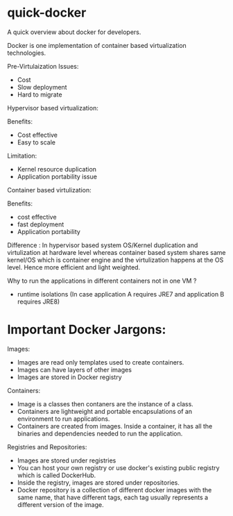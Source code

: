 # quick-docker

A quick overview about docker for developers. 


Docker is one implementation of container based virtualization technologies.

Pre-Virtulaization Issues:
- Cost
- Slow deployment
- Hard to migrate

Hypervisor based virtualization:

Benefits:
- Cost effective 
- Easy to scale

Limitation:
- Kernel resource duplication
- Application portability issue

Container based virtulization:

Benefits:
- cost effective
- fast deployment
- Application portability

Difference : In hypervisor based system OS/Kernel duplication and virtulization at hardware level whereas container based system shares same kernel/OS 
which is container engine and the virtulization happens at the OS level. Hence more efficient and light weighted.

Why to run the applications in different containers not in one VM ?
- runtime isolations (In case application A requires JRE7 and application B requires JRE8)

# Important Docker Jargons:

Images:

- Images are read only templates used to create containers.
- Images can have layers of other images
- Images are stored in Docker registry

Containers:

- Image is a classes then contaners are the instance of a class.
- Containers	are	lightweight	and	portable	encapsulations	of	an	environment	to run applications.
- Containers	are	created	from	images.	Inside	a	container,	it	has	all	the	binaries	and	dependencies	needed	to	run	the	application.

Registries	and	Repositories:

- Images are stored under registries
- You can host your own registry or use docker's existing public registry which is called DockerHub.
- Inside the registry, images are stored under repositories.
- Docker repository	is	a	collection	of	different	docker images	with	the	same	name,	that	have	different	tags,	each	tag	usually	represents	a	different	version	of	the	image.



